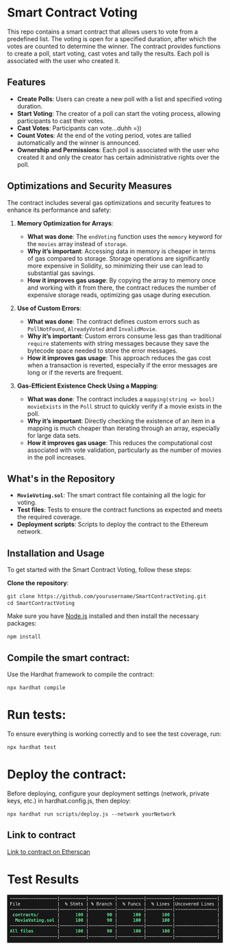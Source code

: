 # Smart Contract Voting

This repo contains a smart contract that allows users to vote from a predefined list. The voting is open for a specified duration, after which the votes are counted to determine the winner. The contract provides functions to create a poll, start voting, cast votes and tally the results. Each poll is associated with the user who created it.

## Features

- **Create Polls**: Users can create a new poll with a list and specified voting duration.
- **Start Voting**: The creator of a poll can start the voting process, allowing participants to cast their votes.
- **Cast Votes**: Participants can vote...duhh =))
- **Count Votes**: At the end of the voting period, votes are tallied automatically and the winner is announced.
- **Ownership and Permissions**: Each poll is associated with the user who created it and only the creator has certain administrative rights over the poll.

## Optimizations and Security Measures

The contract includes several gas optimizations and security features to enhance its performance and safety:

1. **Memory Optimization for Arrays**:

   - **What was done**: The `endVoting` function uses the `memory` keyword for the `movies` array instead of `storage`.
   - **Why it’s important**: Accessing data in memory is cheaper in terms of gas compared to storage. Storage operations are significantly more expensive in Solidity, so minimizing their use can lead to substantial gas savings.
   - **How it improves gas usage**: By copying the array to memory once and working with it from there, the contract reduces the number of expensive storage reads, optimizing gas usage during execution.

2. **Use of Custom Errors**:

   - **What was done**: The contract defines custom errors such as `PollNotFound`, `AlreadyVoted` and `InvalidMovie`.
   - **Why it’s important**: Custom errors consume less gas than traditional `require` statements with string messages because they save the bytecode space needed to store the error messages.
   - **How it improves gas usage**: This approach reduces the gas cost when a transaction is reverted, especially if the error messages are long or if the reverts are frequent.

3. **Gas-Efficient Existence Check Using a Mapping**:

   - **What was done**: The contract includes a `mapping(string => bool) movieExists` in the `Poll` struct to quickly verify if a movie exists in the poll.
   - **Why it’s important**: Directly checking the existence of an item in a mapping is much cheaper than iterating through an array, especially for large data sets.
   - **How it improves gas usage**: This reduces the computational cost associated with vote validation, particularly as the number of movies in the poll increases.

## What's in the Repository

- **`MovieVoting.sol`**: The smart contract file containing all the logic for voting.
- **Test files**: Tests to ensure the contract functions as expected and meets the required coverage.
- **Deployment scripts**: Scripts to deploy the contract to the Ethereum network.

## Installation and Usage

To get started with the Smart Contract Voting, follow these steps:

**Clone the repository**:

```
git clone https://github.com/yourusername/SmartContractVoting.git
cd SmartContractVoting
```

Make sure you have [Node.js](https://nodejs.org/) installed and then install the necessary packages:

```
npm install
```

## Compile the smart contract:

Use the Hardhat framework to compile the contract:

```
npx hardhat compile
```

# Run tests:

To ensure everything is working correctly and to see the test coverage, run:

```
npx hardhat test
```

# Deploy the contract:

Before deploying, configure your deployment settings (network, private keys, etc.) in hardhat.config.js, then deploy:

```
npx hardhat run scripts/deploy.js --network yourNetwork
```

## Link to contract

[Link to contract on Etherscan](https://sepolia.etherscan.io/address/0x4D616D7c038c192fC7BCAFA1a1d037B2540F199e#code)

# Test Results

![Hardhat Coverage](img/hardhat-coverage.jpg)
